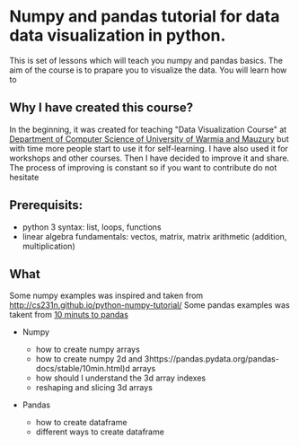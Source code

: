 # Numpy and pandas tutorial for data data visualization in python.

This is set of lessons which will teach you numpy and pandas basics. The aim of the course is to prapare you to visualize the data. You will learn how to

## Why I have created this course?

In the beginning, it was created for teaching "Data Visualization Course" at [Department of Computer Science of University of Warmia and Mauzury](http://wmii.uwm.edu.pl) but with time more people start to use it for self-learning. I have also used it for workshops and other courses. Then I have decided to improve it and share. The process of improving is constant so if you want to contribute do not hesitate



## Prerequisits:
* python 3 syntax: list, loops, functions
* linear algebra fundamentals: vectos, matrix, matrix arithmetic (addition, multiplication)




## What 

Some numpy examples was inspired and taken from http://cs231n.github.io/python-numpy-tutorial/
Some pandas examples was takent from [10 minuts to pandas](https://pandas.pydata.org/pandas-docs/stable/10min.html)


* Numpy
    * how to create numpy arrays
    * how to create numpy 2d and 3https://pandas.pydata.org/pandas-docs/stable/10min.html)d arrays
    * how should I understand the 3d array indexes
    * reshaping and slicing 3d arrays
    
* Pandas
    * how to create dataframe
    * different ways to create dataframe
